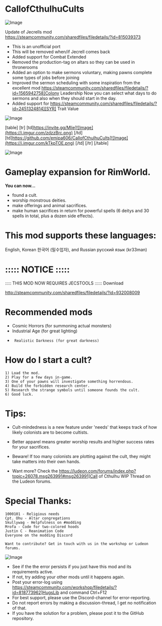 # CallofCthulhuCults

![Image](https://i.imgur.com/WAEzk68.png)

Update of Jecrells mod
https://steamcommunity.com/sharedfiles/filedetails/?id=815039373

- This is an unofficial port
- This will be removed when/if Jecrell comes back
- Added support for Combat Extended
- Removed the production-tag on altars so they can be used in thronerooms
- Added an option to make sermons voluntary, making pawns complete some types of jobs before joining
- Improved the sermon scheduling with some inspiration from the excellent mod https://steamcommunity.com/sharedfiles/filedetails/?id=1565942758]Colony Leadership Now you can select what days to do sermons and also when they should start in the day.
- Added support for https://steamcommunity.com/sharedfiles/filedetails/?id=2451324814][SYR] Trait Value

![Image](https://i.imgur.com/7Gzt3Rg.png)


[table]
	[tr]
		[td]https://invite.gg/Mlie]![Image](https://i.imgur.com/zdzzBrc.png)
[/td]
		[td]https://github.com/emipa606/CallofCthulhuCults]![Image](https://i.imgur.com/kTkpTOE.png)
[/td]
	[/tr]
[/table]
	
![Image](https://i.imgur.com/NOW7jU1.png)


# Gameplay expansion for RimWorld.

**You can now...**


- 	found a cult.
- 	worship monstrous deities.
- 	make offerings and animal sacrifices.
- 	make human sacrifices in return for powerful spells (6 deitys and 30 spells in total, plus a dozen side effects).



# This mod supports these languages: 
 
English, Korean 한국어 (밀수업자), and Russian русский язык (kr33man)

# ::::: NOTICE :::::
::::: THIS MOD NOW REQUIRES JECSTOOLS ::::::
Download

http://steamcommunity.com/sharedfiles/filedetails/?id=932008009

# Recommended mods



- 	Cosmic Horrors (for summoning actual monsters)
- 	Industrial Age (for great lighting)
-      Realistic Darkness (for great darkness)


	
# How do I start a cult?

	1) Load the mod.
	2) Play for a few days in-game.
	3) One of your pawns will investigate something horrendous.
	4) Build the forbidden research center.
	5) Research the strange symbols until someone founds the cult.
	6) Good luck.

	
# Tips:



-  Cult-mindedness is a new feature under 'needs' that keeps track of how likely colonists are to become cultists.
-  Better apparel means greater worship results and higher success rates for your sacrifices.
-  Beware! If too many colonists are plotting against the cult, they might take matters into their own hands.

	



- Want more? Check the https://ludeon.com/forums/index.php?topic=26078.msg263991#msg263991]Call of Cthulhu WIP Thread on the Ludeon forums. 


        	
# Special Thanks:


	1000101 - Religious needs
	Cpt. Ohu - Altar congregations
	Skullywag - Helpfulness on #modding
	Mrofa - Code for two-colored hoods
	Justin C - Reanimation Code
	Everyone on the modding Discord
	
	Want to contribute? Get in touch with us in the workshop or Ludeon forums.	


![Image](https://i.imgur.com/Rs6T6cr.png)



-  See if the the error persists if you just have this mod and its requirements active.
-  If not, try adding your other mods until it happens again.
-  Post your error-log using https://steamcommunity.com/workshop/filedetails/?id=818773962]HugsLib and command Ctrl+F12
-  For best support, please use the Discord-channel for error-reporting.
-  Do not report errors by making a discussion-thread, I get no notification of that.
-  If you have the solution for a problem, please post it to the GitHub repository.




